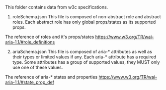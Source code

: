 This folder contains data from w3c specifications.

1. roleSchema.json
  This file is composed of non-abstract role and abstract roles.
  Each abstract role has only global props/states as its supported props.

  The reference of roles and it's props/states https://www.w3.org/TR/wai-aria-1.1/#role_definitions

2. ariaSchema.json
  This file is composed of aria-* attributes as well as their types or limited values if any.
  Each aria-* attribute has a required type.
  Some attributes has a group of supported values, they MUST only use one of these values.

  The reference of aria-* states and properties https://www.w3.org/TR/wai-aria-1.1/#state_prop_def
